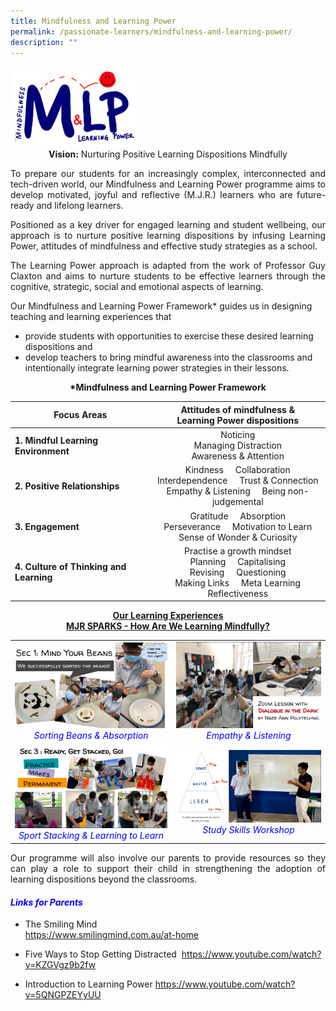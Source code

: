 ```yaml
---
title: Mindfulness and Learning Power
permalink: /passionate-learners/mindfulness-and-learning-power/
description: ""
---
```

<img src="/images/Passionate%20Learners/Mindfulness%20and%20Learning%20Power/MLP%20Logo.jpg" style="width:40%">

<center><b>Vision:</b> Nurturing Positive Learning Dispositions Mindfully</center>

<p style="text-align: justify;">To prepare our students for an increasingly complex, interconnected and tech-driven world, our Mindfulness and Learning Power programme aims to develop motivated, joyful and reflective (M.J.R.) learners who are future-ready and lifelong learners.</p>

<p style="text-align: justify;">Positioned as a key driver for engaged learning and student wellbeing, our approach is to nurture positive learning dispositions by infusing Learning Power, attitudes of mindfulness and effective study strategies as a school.</p>

<p style="text-align: justify;">The Learning Power approach is adapted from the work of Professor Guy Claxton and aims to nurture students to be effective learners through the cognitive, strategic, social and emotional aspects of learning.</p>

Our Mindfulness and Learning Power Framework\* guides us in designing teaching and learning experiences that

*   provide students with opportunities to exercise these desired learning dispositions and
*   develop teachers to bring mindful awareness into the classrooms and intentionally integrate learning power strategies in their lessons.

<center><b>*Mindfulness and Learning Power Framework</b></center>

|             Focus Areas             | Attitudes of mindfulness &<br>Learning Power dispositions         |
|--------|:-------------------:|
|  **1. Mindful Learning Environment**    |                                         Noticing<br>Managing Distraction<br>Awareness & Attention                                          |
|  **2. Positive Relationships**          |             Kindness    &nbsp; &nbsp; Collaboration<br>Interdependence  &nbsp; &nbsp;   Trust & Connection<br>  Empathy & Listening   &nbsp; &nbsp;  Being non-judgemental           |
| **3. Engagement**                       |                    Gratitude &nbsp; &nbsp;   Absorption<br>       Perseverance &nbsp; &nbsp;   Motivation to Learn<br>  Sense of Wonder & Curiosity                    |
| **4. Culture of Thinking and Learning** |   Practise a growth mindset<br>   Planning &nbsp; &nbsp;  Capitalising<br>    Revising  &nbsp; &nbsp;  Questioning<br>Making Links  &nbsp; &nbsp;  Meta Learning<br>Reflectiveness  |

<center><b><u>Our Learning Experiences<br>MJR SPARKS - How Are We Learning Mindfully?</u></b></center>
	
|   |   |
|:----:|:---:|
|  ![](/images/Passionate%20Learners/Mindfulness%20and%20Learning%20Power/Sorting%20Beans%20%20Absorption.jpg) 	<span style = "color:#0000ff"><i>Sorting Beans & Absorption</i></span> |  ![](/images/Passionate%20Learners/Mindfulness%20and%20Learning%20Power/Empathy%20%20Listening.jpg) <span style = "color:#0000ff"><i>Empathy & Listening</i></span>  | 
|  ![](/images/Passionate%20Learners/Mindfulness%20and%20Learning%20Power/Sport%20Stacking%20%20Learning%20to%20Learn.jpg) <span style = "color:#0000ff"><i>Sport Stacking & Learning to Learn</i></span>   | ![](/images/Passionate%20Learners/Mindfulness%20and%20Learning%20Power/Study%20Skills%20Workshop.jpg)<span style = "color:#0000ff"><i>Study Skills Workshop</i></span>   |


<p style="text-align: justify;">Our programme will also involve our parents to provide resources so they can play a role to support their child in strengthening the adoption of learning dispositions beyond the classrooms.</p>

#### <span style = "color:#0000ff"> <b><i>Links for Parents</i></b> </span>

*   The Smiling Mind    
<a href="https://www.smilingmind.com.au/at-home" target="_blank">https://www.smilingmind.com.au/at-home</a>

*   Five Ways to Stop Getting Distracted 
<a href="https://www.youtube.com/watch?v=KZGVgz9b2fw" target="_blank">https://www.youtube.com/watch?v=KZGVgz9b2fw</a>

*   Introduction to Learning Power
 <a href="https://www.youtube.com/watch?v=5QNGPZEYyUU" target="_blank">https://www.youtube.com/watch?v=5QNGPZEYyUU</a>